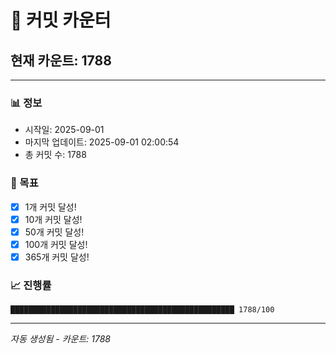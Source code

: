 # 🔢 커밋 카운터

## 현재 카운트: 1788

---

### 📊 정보
- 시작일: 2025-09-01
- 마지막 업데이트: 2025-09-01 02:00:54
- 총 커밋 수: 1788

### 🎯 목표
- [x] 1개 커밋 달성!
- [x] 10개 커밋 달성!
- [x] 50개 커밋 달성!
- [x] 100개 커밋 달성!
- [x] 365개 커밋 달성!

### 📈 진행률
```
██████████████████████████████████████████████████ 1788/100
```

---
*자동 생성됨 - 카운트: 1788*

